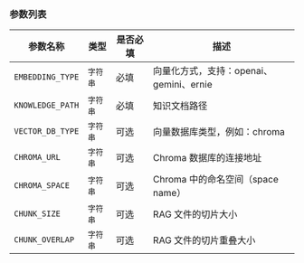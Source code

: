 ### 参数列表

| 参数名称             | 类型    | 是否必填 | 描述                           |
|------------------|-------|------|------------------------------|
| `EMBEDDING_TYPE` | `字符串` | 必填   | 向量化方式，支持：openai、gemini、ernie |
| `KNOWLEDGE_PATH` | `字符串` | 必填   | 知识文档路径                       |
| `VECTOR_DB_TYPE` | `字符串` | 可选   | 向量数据库类型，例如：chroma            |
| `CHROMA_URL`     | `字符串` | 可选   | Chroma 数据库的连接地址              |
| `CHROMA_SPACE`   | `字符串` | 可选   | Chroma 中的命名空间（space name）    |
| `CHUNK_SIZE`     | `字符串` | 可选   | RAG 文件的切片大小                  |
| `CHUNK_OVERLAP`  | `字符串` | 可选   | RAG 文件的切片重叠大小                |


